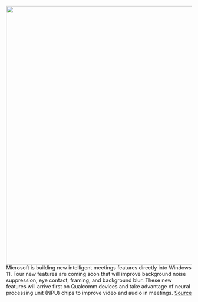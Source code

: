 <img src='https://cdn.vox-cdn.com/thumbor/yEa1QBEtYoWLtdV8R8zyyGN_Ps8=/0x0:2040x1360/1200x800/filters:focal(857x517:1183x843)/cdn.vox-cdn.com/uploads/chorus_image/image/70712234/acastro_180504_1777_microsoft_0001.0.jpg' width='700px' /><br/>
Microsoft is building new intelligent meetings features directly into Windows 11. Four new features are coming soon that will improve background noise suppression, eye contact, framing, and background blur. These new features will arrive first on Qualcomm devices and take advantage of neural processing unit (NPU) chips to improve video and audio in meetings.
<a href='https://www.theverge.com/2022/4/5/23011228/microsoft-windows-11-eye-contact-automatic-framing-background-blur'> Source <a/>